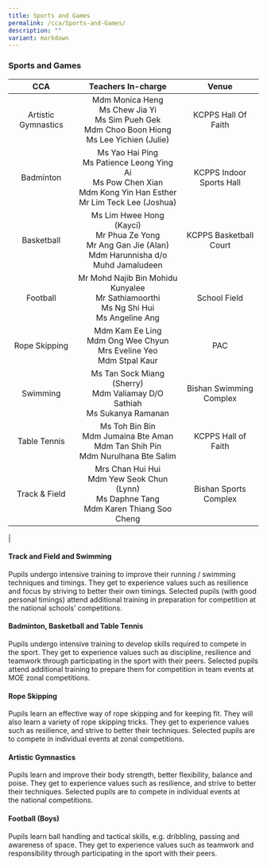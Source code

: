 ```yaml
---
title: Sports and Games
permalink: /cca/Sports-and-Games/
description: ""
variant: markdown
---
```

### **Sports and Games**

|CCA | Teachers In-charge | Venue |
|:---:|:---:|:---:|
|  Artistic Gymnastics | Mdm Monica Heng<br>Ms Chew Jia Yi<br>Ms Sim Pueh Gek<br>Mdm Choo Boon Hiong<br>Ms Lee Yichien (Julie) | KCPPS Hall Of Faith |
| Badminton | Ms Yao Hai Ping<br>Ms Patience Leong Ying Ai<br>Ms Pow Chen Xian<br>Mdm Kong Yin Han Esther<br>Mr Lim Teck Lee (Joshua)| KCPPS Indoor Sports Hall |
| Basketball | Ms Lim Hwee Hong (Kayci)<br>Mr Phua Ze Yong<br>Mr Ang Gan Jie (Alan)<br>Mdm Harunnisha d/o Muhd Jamaludeen | KCPPS Basketball Court |
| Football | Mr Mohd Najib Bin Mohidu Kunyalee<br>Mr Sathiamoorthi<br>Ms Ng Shi Hui<br>Ms Angeline Ang | School Field |
| Rope Skipping | Mdm Kam Ee Ling<br>Mdm Ong Wee Chyun<br>Mrs Eveline Yeo<br>Mdm Stpal Kaur | PAC |
| Swimming | Ms Tan Sock Miang (Sherry)<br>Mdm Valiamay D/O Sathiah<br>Ms Sukanya Ramanan | Bishan Swimming Complex |
| Table Tennis | Ms Toh Bin Bin<br>Mdm Jumaina Bte Aman<br>Mdm Tan Shih Pin<br>Mdm Nurulhana Bte Salim | KCPPS Hall of Faith |
| Track &amp; Field | Mrs Chan Hui Hui <br>Mdm Yew Seok Chun (Lynn)<br>Ms Daphne Tang<br>Mdm Karen Thiang Soo Cheng | Bishan Sports Complex |
|

#### **Track and Field and Swimming**
Pupils undergo intensive training to improve their running / swimming techniques and timings. They get to experience values such as resilience and focus by striving to better their own timings. Selected pupils (with good personal timings) attend additional training in preparation for competition at the national schools’&nbsp;competitions.

#### **Badminton, Basketball and Table Tennis**
Pupils undergo intensive training to develop skills required to compete in the sport. They get to experience values such as discipline, resilience and teamwork through participating in the sport with their peers. Selected pupils attend additional training to prepare them for competition in team events&nbsp;at MOE zonal&nbsp;competitions.

#### **Rope Skipping**
Pupils learn an effective way of rope skipping and for keeping fit. They will also learn a variety of rope skipping tricks.&nbsp;They get to experience values such as resilience, and strive to better their techniques. Selected pupils are to compete in individual events at zonal competitions.

#### **Artistic Gymnastics**
Pupils learn and improve their body strength, better flexibility, balance and poise. They get to experience values such as resilience, and strive to better their techniques. Selected pupils are to compete in individual events at the&nbsp;national competitions.

#### **Football (Boys)**
Pupils learn ball handling and tactical skills, e.g. dribbling, passing and awareness of space. They get to experience values such as teamwork and responsibility through participating in the sport with their peers.